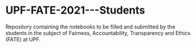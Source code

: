 # UPF-FATE-2021---Students
Repository containing the notebooks to be filled and submitted by the students in the subject of Fairness, Accountability, Transparency and Ethics (FATE) at UPF.
